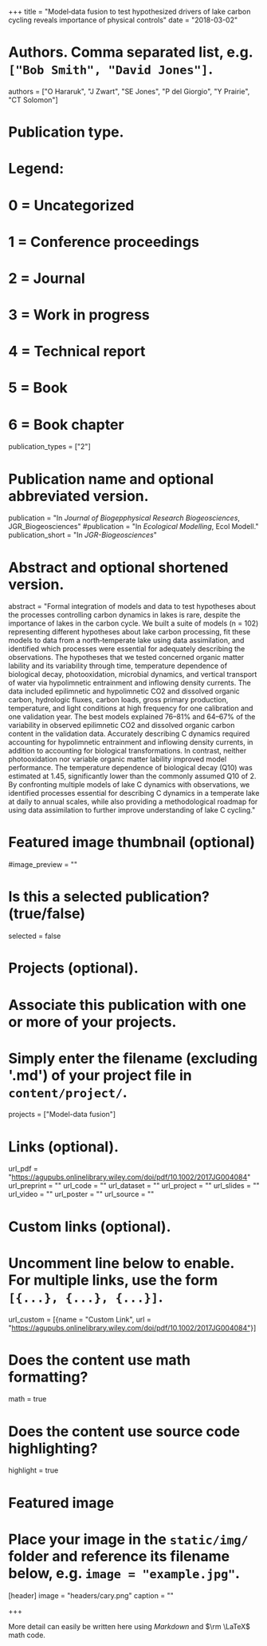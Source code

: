 +++
title = "Model‐data fusion to test hypothesized drivers of lake carbon cycling reveals importance of physical controls"
date = "2018-03-02"

# Authors. Comma separated list, e.g. `["Bob Smith", "David Jones"]`.
authors = ["O Hararuk", "J Zwart", "SE Jones", "P del Giorgio", "Y Prairie", "CT Solomon"]

# Publication type.
# Legend:
# 0 = Uncategorized
# 1 = Conference proceedings
# 2 = Journal
# 3 = Work in progress
# 4 = Technical report
# 5 = Book
# 6 = Book chapter
publication_types = ["2"]

# Publication name and optional abbreviated version.
publication = "In *Journal of Biogepphysical Research Biogeosciences*, JGR_Biogeosciences"
#publication = "In *Ecological Modelling*, Ecol Modell."
publication_short = "In *JGR-Biogeosciences*"

# Abstract and optional shortened version.
abstract = "Formal integration of models and data to test hypotheses about the processes controlling carbon dynamics in lakes is rare, despite the importance of lakes in the carbon cycle. We built a suite of models (n = 102) representing different hypotheses about lake carbon processing, fit these models to data from a north‐temperate lake using data assimilation, and identified which processes were essential for adequately describing the observations. The hypotheses that we tested concerned organic matter lability and its variability through time, temperature dependence of biological decay, photooxidation, microbial dynamics, and vertical transport of water via hypolimnetic entrainment and inflowing density currents. The data included epilimnetic and hypolimnetic CO2 and dissolved organic carbon, hydrologic fluxes, carbon loads, gross primary production, temperature, and light conditions at high frequency for one calibration and one validation year. The best models explained 76–81% and 64–67% of the variability in observed epilimnetic CO2 and dissolved organic carbon content in the validation data. Accurately describing C dynamics required accounting for hypolimnetic entrainment and inflowing density currents, in addition to accounting for biological transformations. In contrast, neither photooxidation nor variable organic matter lability improved model performance. The temperature dependence of biological decay (Q10) was estimated at 1.45, significantly lower than the commonly assumed Q10 of 2. By confronting multiple models of lake C dynamics with observations, we identified processes essential for describing C dynamics in a temperate lake at daily to annual scales, while also providing a methodological roadmap for using data assimilation to further improve understanding of lake C cycling."

# Featured image thumbnail (optional)
#image_preview = ""

# Is this a selected publication? (true/false)
selected = false

# Projects (optional).
#   Associate this publication with one or more of your projects.
#   Simply enter the filename (excluding '.md') of your project file in `content/project/`.
projects = ["Model-data fusion"]

# Links (optional).
url_pdf = "https://agupubs.onlinelibrary.wiley.com/doi/pdf/10.1002/2017JG004084"
url_preprint = ""
url_code = ""
url_dataset = ""
url_project = ""
url_slides = ""
url_video = ""
url_poster = ""
url_source = ""

# Custom links (optional).
#   Uncomment line below to enable. For multiple links, use the form `[{...}, {...}, {...}]`.
url_custom = [{name = "Custom Link", url = "https://agupubs.onlinelibrary.wiley.com/doi/pdf/10.1002/2017JG004084"}]

# Does the content use math formatting?
math = true

# Does the content use source code highlighting?
highlight = true

# Featured image
# Place your image in the `static/img/` folder and reference its filename below, e.g. `image = "example.jpg"`.
[header]
image = "headers/cary.png"
caption = ""

+++

More detail can easily be written here using *Markdown* and $\rm \LaTeX$ math code.
